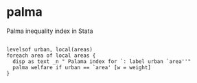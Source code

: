 # palma
Palma inequality index in  Stata

```{stata}

levelsof urban, local(areas)
foreach area of local areas {
  disp as text _n " Palama index for `: label urban `area''"
  palma welfare if urban == `area' [w = weight]
}

```
